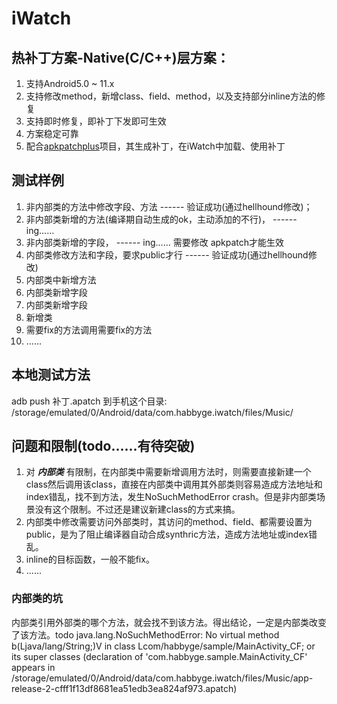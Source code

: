# iWatch
## 热补丁方案-Native(C/C++)层方案：
1. 支持Android5.0 ~ 11.x
2. 支持修改method，新增class、field、method，以及支持部分inline方法的修复
3. 支持即时修复，即补丁下发即可生效
4. 方案稳定可靠
5. 配合[apkpatchplus](https://github.com/habbyge/apkpatchplus)项目，其生成补丁，在iWatch中加载、使用补丁

## 测试样例
1. 非内部类的方法中修改字段、方法 ------ 验证成功(通过hellhound修改)；
2. 非内部类新增的方法(编译期自动生成的ok，主动添加的不行)， ------ ing......
3. 非内部类新增的字段， ------ ing...... 需要修改 apkpatch才能生效
4. 内部类修改方法和字段，要求public才行 ------ 验证成功(通过hellhound修改)
5. 内部类中新增方法
6. 内部类新增字段
7. 内部类新增字段
8. 新增类
9. 需要fix的方法调用需要fix的方法
10. ......

## 本地测试方法
adb push 补丁.apatch 到手机这个目录: /storage/emulated/0/Android/data/com.habbyge.iwatch/files/Music/

## 问题和限制(todo......有待突破)
1. 对 ***内部类*** 有限制，在内部类中需要新增调用方法时，则需要直接新建一个class然后调用该class，直接在内部类中调用其外部类则容易造成方法地址和index错乱，找不到方法，发生NoSuchMethodError crash。但是非内部类场景没有这个限制。不过还是建议新建class的方式来搞。
2. 内部类中修改需要访问外部类时，其访问的method、field、都需要设置为public，是为了阻止编译器自动合成synthric方法，造成方法地址或index错乱。
3. inline的目标函数，一般不能fix。
4. ......

### 内部类的坑
内部类引用外部类的哪个方法，就会找不到该方法。得出结论，一定是内部类改变了该方法。todo
java.lang.NoSuchMethodError: No virtual method b(Ljava/lang/String;)V in class Lcom/habbyge/sample/MainActivity_CF; or its super classes (declaration of 'com.habbyge.sample.MainActivity_CF' appears in /storage/emulated/0/Android/data/com.habbyge.iwatch/files/Music/app-release-2-cfff1f13df8681ea51edb3ea824af973.apatch)
